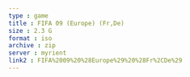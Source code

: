 ```yaml
---
type : game
title : FIFA 09 (Europe) (Fr,De)
size : 2.3 G
format : iso
archive : zip
server : myrient
link2 : FIFA%2009%20%28Europe%29%20%28Fr%2CDe%29
---
```

